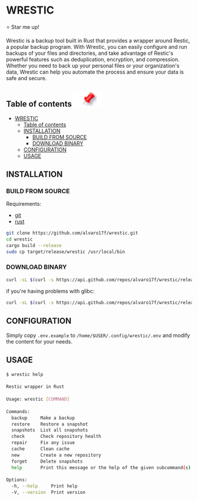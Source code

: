 # WRESTIC

:star: Star me up!

Wrestic is a backup tool built in Rust that provides a wrapper around Restic, a popular backup program. With Wrestic, you can easily configure and run backups of your files and directories, and take advantage of Restic's powerful features such as deduplication, encryption, and compression. Whether you need to back up your personal files or your organization's data, Wrestic can help you automate the process and ensure your data is safe and secure.


## Table of contents[![](https://raw.githubusercontent.com/aregtech/areg-sdk/master/docs/img/pin.svg)](#table-of-contents)
- [WRESTIC](#wrestic)
  - [Table of contents](#table-of-contents)
  - [INSTALLATION](#installation)
    - [BUILD FROM SOURCE](#build-from-source)
    - [DOWNLOAD BINARY](#download-binary)
  - [CONFIGURATION](#configuration)
  - [USAGE](#usage)



## INSTALLATION

### BUILD FROM SOURCE
Requirements:
- [git](https://git-scm.com/)
- [rust](https://rust-lang.org/)

```sh
git clone https://github.com/alvaro17f/wrestic.git
cd wrestic
cargo build --release
sudo cp target/release/wrestic /usr/local/bin
```
### DOWNLOAD BINARY

```sh
curl -sL $(curl -s https://api.github.com/repos/alvaro17f/wrestic/releases/latest | grep browser_download_url | cut -d '"' -f 4 | grep wrestic.tar.gz) | sudo tar zxf - -C /usr/local/bin --overwrite
```
if you're having problems with glibc:

```sh
curl -sL $(curl -s https://api.github.com/repos/alvaro17f/wrestic/releases/latest | grep browser_download_url | cut -d '"' -f 4 | grep wrestic-musl.tar.gz) | sudo tar zxf - -C /usr/local/bin --overwrite
```

## CONFIGURATION

Simply copy `.env.example` to `/home/$USER/.config/wrestic/.env` and modify the content for your needs.

## USAGE

```sh
$ wrestic help

Restic wrapper in Rust

Usage: wrestic [COMMAND]

Commands:
  backup     Make a backup
  restore    Restore a snapshot
  snapshots  List all snapshots
  check      Check repository health
  repair     Fix any issue
  cache      Clean cache
  new        Create a new repository
  forget     Delete snapshots
  help       Print this message or the help of the given subcommand(s)

Options:
  -h, --help     Print help
  -V, --version  Print version

```
